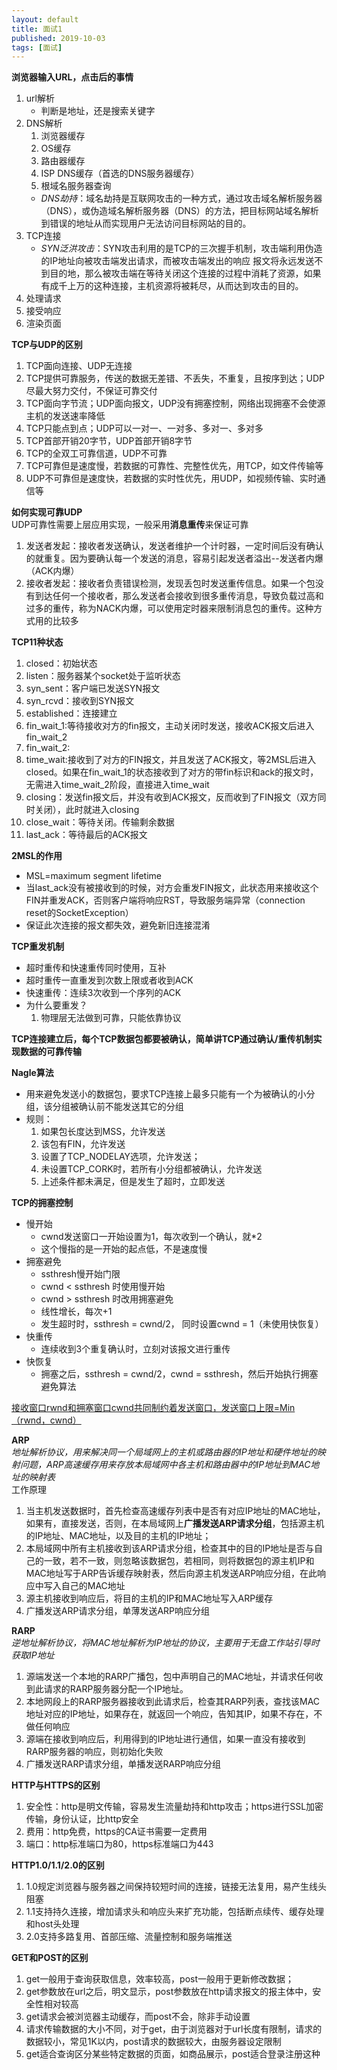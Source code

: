 ```yaml
---
layout: default
title: 面试1
published: 2019-10-03
tags: [面试]
---
```

**浏览器输入URL，点击后的事情**  
1. url解析
    - 判断是地址，还是搜索关键字
2. DNS解析
    1. 浏览器缓存
    2. OS缓存
    3. 路由器缓存
    4. ISP DNS缓存（首选的DNS服务器缓存）
    5. 根域名服务器查询
    -  *DNS劫持*：域名劫持是互联网攻击的一种方式，通过攻击域名解析服务器（DNS），或伪造域名解析服务器（DNS）的方法，把目标网站域名解析到错误的地址从而实现用户无法访问目标网站的目的。
3. TCP连接
    - *SYN泛洪攻击*：SYN攻击利用的是TCP的三次握手机制，攻击端利用伪造的IP地址向被攻击端发出请求，而被攻击端发出的响应 报文将永远发送不到目的地，那么被攻击端在等待关闭这个连接的过程中消耗了资源，如果有成千上万的这种连接，主机资源将被耗尽，从而达到攻击的目的。
4. 处理请求
5. 接受响应
6. 渲染页面  

**TCP与UDP的区别**
1. TCP面向连接、UDP无连接
2. TCP提供可靠服务，传送的数据无差错、不丢失，不重复，且按序到达；UDP尽最大努力交付，不保证可靠交付
3. TCP面向字节流；UDP面向报文，UDP没有拥塞控制，网络出现拥塞不会使源主机的发送速率降低
4. TCP只能点到点；UDP可以一对一、一对多、多对一、多对多
5. TCP首部开销20字节，UDP首部开销8字节
6. TCP的全双工可靠信道，UDP不可靠
7. TCP可靠但是速度慢，若数据的可靠性、完整性优先，用TCP，如文件传输等
8. UDP不可靠但是速度快，若数据的实时性优先，用UDP，如视频传输、实时通信等  

**如何实现可靠UDP**  
UDP可靠性需要上层应用实现，一般采用**消息重传**来保证可靠  
1. 发送者发起：接收者发送确认，发送者维护一个计时器，一定时间后没有确认的就重复。因为要确认每一个发送的消息，容易引起发送者溢出--发送者内爆（ACK内爆）
2. 接收者发起：接收者负责错误检测，发现丢包时发送重传信息。如果一个包没有到达任何一个接收者，那么发送者会接收到很多重传消息，导致负载过高和过多的重传，称为NACK内爆，可以使用定时器来限制消息包的重传。这种方式用的比较多  

**TCP11种状态**  
1. closed：初始状态
2. listen：服务器某个socket处于监听状态
3. syn_sent：客户端已发送SYN报文
4. syn_rcvd：接收到SYN报文
5. established：连接建立
6. fin_wait_1:等待接收对方的fin报文，主动关闭时发送，接收ACK报文后进入fin_wait_2
7. fin_wait_2:
8. time_wait:接收到了对方的FIN报文，并且发送了ACK报文，等2MSL后进入closed。如果在fin_wait_1的状态接收到了对方的带fin标识和ack的报文时，无需进入time_wait_2阶段，直接进入time_wait
9. closing：发送fin报文后，并没有收到ACK报文，反而收到了FIN报文（双方同时关闭），此时就进入closing
10. close_wait：等待关闭。传输剩余数据
11. last_ack：等待最后的ACK报文  

**2MSL的作用**
- MSL=maximum segment lifetime
- 当last_ack没有被接收到的时候，对方会重发FIN报文，此状态用来接收这个FIN并重发ACK，否则客户端将响应RST，导致服务端异常（connection reset的SocketException）
- 保证此次连接的报文都失效，避免新旧连接混淆

**TCP重发机制**  
- 超时重传和快速重传同时使用，互补
- 超时重传一直重发到次数上限或者收到ACK
- 快速重传：连续3次收到一个序列的ACK
- 为什么要重发？  
    1. 物理层无法做到可靠，只能依靠协议  

**TCP连接建立后，每个TCP数据包都要被确认，简单讲TCP通过确认/重传机制实现数据的可靠传输**

**Nagle算法**  
- 用来避免发送小的数据包，要求TCP连接上最多只能有一个为被确认的小分组，该分组被确认前不能发送其它的分组
- 规则：  
    1. 如果包长度达到MSS，允许发送
    2. 该包有FIN，允许发送
    3. 设置了TCP_NODELAY选项，允许发送；
    4. 未设置TCP_CORK时，若所有小分组都被确认，允许发送
    5. 上述条件都未满足，但是发生了超时，立即发送  

**TCP的拥塞控制**
- 慢开始
    - cwnd发送窗口一开始设置为1，每次收到一个确认，就*2
    - 这个慢指的是一开始的起点低，不是速度慢
- 拥塞避免
    - ssthresh慢开始门限
    - cwnd < ssthresh 时使用慢开始
    - cwnd > ssthresh 时改用拥塞避免
    - 线性增长，每次+1
    - 发生超时时，ssthresh = cwnd/2， 同时设置cwnd = 1（未使用快恢复）
- 快重传
    - 连续收到3个重复确认时，立刻对该报文进行重传
- 快恢复
    - 拥塞之后，ssthresh = cwnd/2，cwnd = ssthresh，然后开始执行拥塞避免算法  

<u>接收窗口rwnd和拥塞窗口cwnd共同制约着发送窗口，发送窗口上限=Min（rwnd，cwnd）</u>  
 
 **ARP**  
 *地址解析协议，用来解决同一个局域网上的主机或路由器的IP地址和硬件地址的映射问题，ARP高速缓存用来存放本局域网中各主机和路由器中的IP地址到MAC地址的映射表*  
工作原理  
1. 当主机发送数据时，首先检查高速缓存列表中是否有对应IP地址的MAC地址，如果有，直接发送，否则，在本局域网上**广播发送ARP请求分组**，包括源主机的IP地址、MAC地址，以及目的主机的IP地址；
2. 本局域网中所有主机接收到该ARP请求分组，检查其中的目的IP地址是否与自己的一致，若不一致，则忽略该数据包，若相同，则将数据包的源主机IP和MAC地址写于ARP告诉缓存映射表，然后向源主机发送ARP响应分组，在此响应中写入自己的MAC地址
3. 源主机接收到响应后，将目的主机的IP和MAC地址写入ARP缓存
4. 广播发送ARP请求分组，单薄发送ARP响应分组  

**RARP**  
*逆地址解析协议，将MAC地址解析为IP地址的协议，主要用于无盘工作站引导时获取IP地址*  
1. 源端发送一个本地的RARP广播包，包中声明自己的MAC地址，并请求任何收到此请求的RARP服务器分配一个IP地址。
2. 本地网段上的RARP服务器接收到此请求后，检查其RARP列表，查找该MAC地址对应的IP地址，如果存在，就返回一个响应，告知其IP，如果不存在，不做任何响应
3. 源端在接收到响应后，利用得到的IP地址进行通信，如果一直没有接收到RARP服务器的响应，则初始化失败
4. 广播发送RARP请求分组，单播发送RARP响应分组  

**HTTP与HTTPS的区别**  
1. 安全性：http是明文传输，容易发生流量劫持和http攻击；https进行SSL加密传输，身份认证，比http安全
2. 费用：http免费，https的CA证书需要一定费用
3. 端口：http标准端口为80，https标准端口为443

**HTTP1.0/1.1/2.0的区别**
1. 1.0规定浏览器与服务器之间保持较短时间的连接，链接无法复用，易产生线头阻塞
2. 1.1支持持久连接，增加请求头和响应头来扩充功能，包括断点续传、缓存处理和host头处理
3. 2.0支持多路复用、首部压缩、流量控制和服务端推送

**GET和POST的区别**
1. get一般用于查询获取信息，效率较高，post一般用于更新修改数据；
2. get参数放在url之后，明文显示，post参数放在http请求报文的报主体中，安全性相对较高
3. get请求会被浏览器主动缓存，而post不会，除非手动设置
4. 请求传输数据的大小不同，对于get，由于浏览器对于url长度有限制，请求的数据较小，常见1K以内，post请求的数据较大，由服务器设定限制
5. get适合查询区分某些特定数据的页面，如商品展示，post适合登录注册这种
